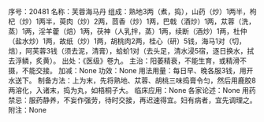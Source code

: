 序号：20481
名称：芙蓉海马丹
组成：熟地3两（煮，捣），山药（炒）1两半，枸杞（炒）1两半，萸肉（炒）2两，茴香（炒）1两，巴戟（酒炒）1两，苁蓉（洗，蒸）1两，淫羊藿（焙）1两，茯神（人乳拌，蒸）1两，续断（酒炒）1两，杜仲（盐水炒）1两，故纸（炒）1两，胡桃肉2两，桂心（研）5钱，海马1对（切，焙），阿芙蓉3钱（须去泥，清膏），蛤蚧1对（去头足，清水浸5宿，逐日换水，拭去浮鳞，炙黄）。
出处：《医级》卷九。
主治：阳萎精衰，不能生育，或精滑不摄，不能交接。
加减：None
功效：None
用法用量：每日早、晚各服3钱，用开水送下。
制备方法：上为末，先将熟地、苁蓉、胡桃三味捣膏令匀，然后用鹿胶8两溶化，入诸末，捣为丸，如梧桐子大。
临床应用：None
各家论述：None
用药禁忌：服药静养，不妄作强劳，待时交接，再迟速得宜。妇有病者，宜先调理之。
附注：None
